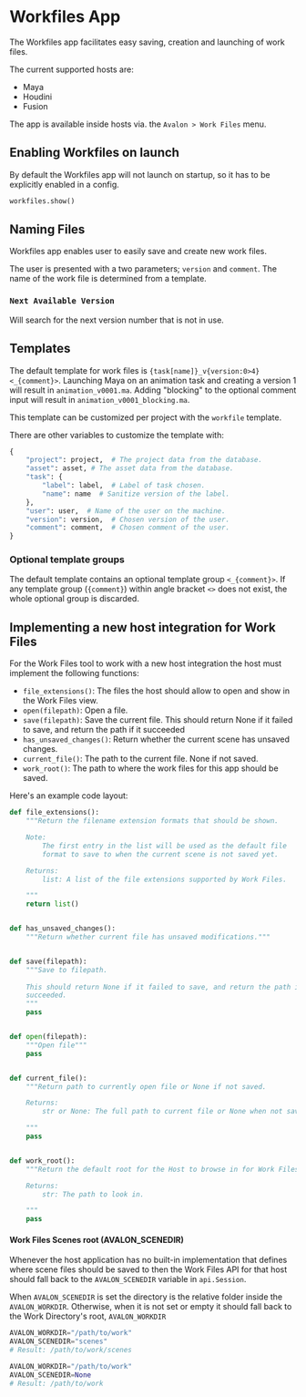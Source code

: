 # Workfiles App

The Workfiles app facilitates easy saving, creation and launching of work files.

The current supported hosts are:

- Maya
- Houdini
- Fusion

The app is available inside hosts via. the ```Avalon > Work Files``` menu.

## Enabling Workfiles on launch

By default the Workfiles app will not launch on startup, so it has to be explicitly enabled in a config.

```python
workfiles.show()
```

## Naming Files

Workfiles app enables user to easily save and create new work files.

The user is presented with a two parameters; ```version``` and ```comment```. The name of the work file is determined from a template.

### ```Next Available Version```

Will search for the next version number that is not in use.

## Templates

The default template for work files is ```{task[name]}_v{version:0>4}<_{comment}>```. Launching Maya on an animation task and creating a version 1 will result in ```animation_v0001.ma```. Adding "blocking" to the optional comment input will result in ```animation_v0001_blocking.ma```.

This template can be customized per project with the ```workfile``` template.

There are other variables to customize the template with:

```python
{
    "project": project,  # The project data from the database.
    "asset": asset, # The asset data from the database.
    "task": {
        "label": label,  # Label of task chosen.
        "name": name  # Sanitize version of the label.
    },
    "user": user,  # Name of the user on the machine.
    "version": version,  # Chosen version of the user.
    "comment": comment,  # Chosen comment of the user.
}
```

### Optional template groups

The default template contains an optional template group ```<_{comment}>```. If any template group (```{comment}```) within angle bracket ```<>``` does not exist, the whole optional group is discarded.


## Implementing a new host integration for Work Files

For the Work Files tool to work with a new host integration the host must
implement the following functions:

- `file_extensions()`: The files the host should allow to open and show in the Work Files view.
- `open(filepath)`: Open a file.
- `save(filepath)`: Save the current file. This should return None if it failed to save, and return the path if it succeeded
- `has_unsaved_changes()`: Return whether the current scene has unsaved changes.
- `current_file()`: The path to the current file. None if not saved.
- `work_root()`: The path to where the work files for this app should be saved.

Here's an example code layout:

```python
def file_extensions():
    """Return the filename extension formats that should be shown.

    Note:
        The first entry in the list will be used as the default file
        format to save to when the current scene is not saved yet.

    Returns:
        list: A list of the file extensions supported by Work Files.

    """
    return list()


def has_unsaved_changes():
    """Return whether current file has unsaved modifications."""


def save(filepath):
    """Save to filepath.
    
    This should return None if it failed to save, and return the path if it 
    succeeded.
    """
    pass


def open(filepath):
    """Open file"""
    pass


def current_file():
    """Return path to currently open file or None if not saved.

    Returns:
        str or None: The full path to current file or None when not saved.

    """
    pass


def work_root():
    """Return the default root for the Host to browse in for Work Files

    Returns:
        str: The path to look in.

    """
    pass
```

#### Work Files Scenes root (AVALON_SCENEDIR)

Whenever the host application has no built-in implementation that defines
where scene files should be saved to then the Work Files API for that host
should fall back to the `AVALON_SCENEDIR` variable in `api.Session`.

When `AVALON_SCENEDIR` is set the  directory is the relative folder inside the 
`AVALON_WORKDIR`. Otherwise, when it is not set or empty it should fall back
to the Work Directory's root, `AVALON_WORKDIR` 

```python
AVALON_WORKDIR="/path/to/work"
AVALON_SCENEDIR="scenes"
# Result: /path/to/work/scenes

AVALON_WORKDIR="/path/to/work"
AVALON_SCENEDIR=None
# Result: /path/to/work
```